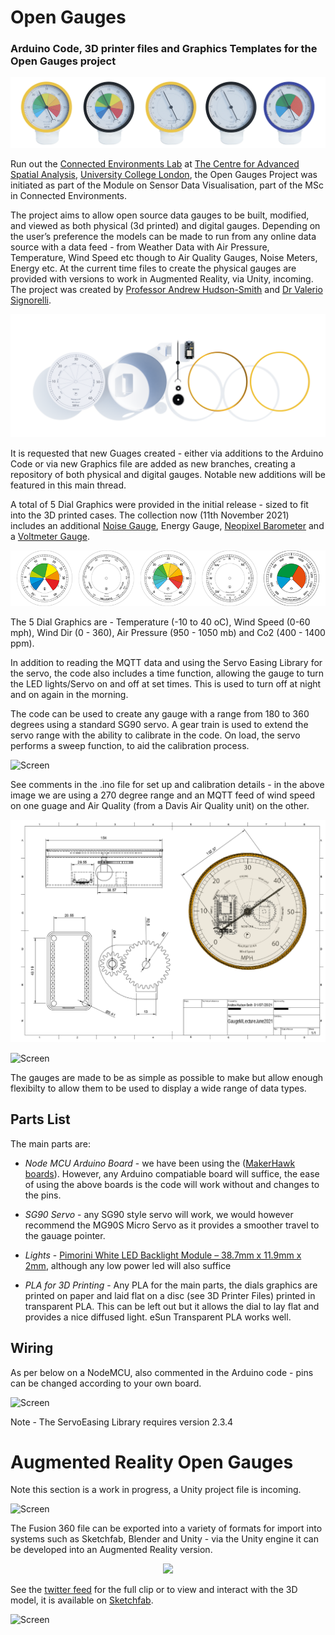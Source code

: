 # Open Gauges
### Arduino Code, 3D printer files and Graphics Templates for the Open Gauges project
 ![Fusion Dial](https://github.com/ucl-casa-ce/Open-Gauges/blob/main/imgs/5DialsFrontsm.png)
 
Run out the [Connected Environments Lab](https://connected-environments.org/) at [The Centre for Advanced Spatial Analysis](https://www.ucl.ac.uk/bartlett/casa), [University College London](https://www.ucl.ac.uk), the Open Gauges Project was initiated as part of the Module on Sensor Data Visualisation, part of the MSc in Connected Environments.

The project aims to allow open source data gauges to be built, modified, and viewed as both physical (3d printed) and digital gauges. Depending on the user’s preference the models can be made to run from any online data source with a data feed - from Weather Data with Air Pressure, Temperature, Wind Speed etc though to Air Quality Gauges, Noise Meters, Energy etc. At the current time files to create the physical gauges are provided with versions to work in Augmented Reality, via Unity, incoming. The project was created by [Professor Andrew Hudson-Smith](https://connected-environments.org/people/) and [Dr Valerio Signorelli](https://connected-environments.org/people/). 

![parts](https://github.com/ucl-casa-ce/Open-Gauges/blob/main/imgs/parts.png)

It is requested that new Guages created - either via additions to the Arduino Code or via new Graphics file are added as new branches, creating a repository of both physical and digital gauges. Notable new additions will be featured in this main thread.

A total of 5 Dial Graphics were provided in the initial release - sized to fit into the 3D printed cases. The collection now (11th November 2021) includes an additional [Noise Gauge](https://github.com/ucl-casa-ce/Open-Gauges/tree/main/Contributed/NoiseGauge), Energy Gauge, [Neopixel Barometer](https://connected-environments.org/open-gauges/neopixel-barometer/) and a [Voltmeter Gauge](https://connected-environments.org/making/open-gauges-the-voltmeter-gauge/).

<p align="center">
<img src="https://github.com/ucl-casa-ce/Open-Gauges/blob/main/Graphics%20Files/initialdials.png">

</p>
The 5 Dial Graphics are - Temperature (-10 to 40 oC), Wind Speed (0-60 mph), Wind Dir (0 - 360), Air Pressure (950 - 1050 mb) and Co2 (400 - 1400 ppm).

In addition to reading the MQTT data and using the Servo Easing Library for the servo, the code also includes a time function, allowing the gauge to turn the LED lights/Servo on and off at set times. This is used to turn off at night and on again in the morning.
 
The code can be used to create any gauge with a range from 180 to 360 degrees using a standard SG90 servo. A gear train is used to extend the servo range with the ability to calibrate in the code. On load, the servo performs a sweep function, to aid the calibration process.

![Screen](https://github.com/ucl-casa-ce/WindSpeedGauge/blob/main/imgs/IMG_0292.jpg)

See comments in the .ino file for set up and calibration details - in the above image we are using a 270 degree range and an MQTT feed of wind speed on one guage and Air Quality (from a Davis Air Quality unit) on the other.

![techdrwaing](https://github.com/ucl-casa-ce/Open-Gauges/blob/main/imgs/techdraw3.png)

![Screen](https://github.com/ucl-casa-ce/WindSpeedGauge/blob/main/imgs/IMG_0031.JPG)

The gauges are made to be as simple as possible to make but allow enough flexibilty to allow them to be used to display a wide range of data types.

## Parts List

The main parts are:

* _Node MCU Arduino Board_ - we have been using the ([MakerHawk boards](https://www.amazon.co.uk/MakerHawk-Internet-Development-Wireless-Micropython/dp/B07M8Q38LK/ref=sr_1_4?dchild=1&keywords=nodemcu&qid=1634650644&sr=8-4)). However, any Arduino compatiable board will suffice, the ease of using the above boards is the code will work without and changes to the pins.

* _SG90 Servo_ - any SG90 style servo will work, we would however recommend the MG90S Micro Servo as it provides a smoother travel to the gauage pointer.

* _Lights_ - [Pimorini White LED Backlight Module – 38.7mm x 11.9mm x 2mm](https://shop.pimoroni.com/products/white-led-backlight-module?variant=36999548170), although any low power led will also suffice

* _PLA for 3D Printing_ - Any PLA for the main parts, the dials graphics are printed on paper and laid flat on a disc (see 3D Printer Files) printed in transparent PLA. This can be left out but it allows the dial to lay flat and provides a nice diffused light. eSun Transparent PLA works well.

## Wiring 

As per below on a NodeMCU, also commented in the Arduino code - pins can be changed according to your own board.

 ![Screen](https://github.com/ucl-casa-ce/WindSpeedGauge/blob/main/imgs/GaugewithLEDS.png)
 
Note - The ServoEasing Library requires version 2.3.4

# Augmented Reality Open Gauges

Note this section is a work in progress, a Unity project file is incoming.

 ![Screen](https://github.com/ucl-casa-ce/WindSpeedGauge/blob/main/imgs/blenderstart.png)

The Fusion 360 file can be exported into a variety of formats for import into systems such as Sketchfab, Blender and Unity - via the Unity engine it can be developed into an Augmented Reality version.

<p align="center">
<img src="https://github.com/ucl-casa-ce/WindSpeedGauge/blob/main/imgs/ARdial.png">

</p>

See the [twitter feed](https://twitter.com/digitalurban/status/1429775146538184704) for the full clip or to view and interact with the 3D model, it is available on [Sketchfab](https://skfb.ly/ooRqt).


 ![Screen](https://github.com/ucl-casa-ce/WindSpeedGauge/blob/main/imgs/gaugeparts.png)
